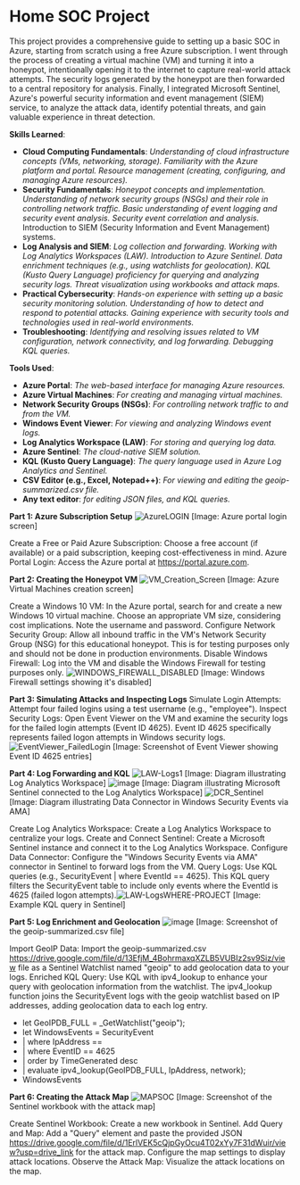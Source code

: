 # Home SOC Project
This project provides a comprehensive guide to setting up a basic SOC in Azure, starting from scratch using a free Azure subscription. I went through the process of creating a virtual machine (VM) and turning it into a honeypot, intentionally opening it to the internet to capture real-world attack attempts. The security logs generated by the honeypot are then forwarded to a central repository for analysis. Finally, I integrated Microsoft Sentinel, Azure's powerful security information and event management (SIEM) service, to analyze the attack data, identify potential threats, and gain valuable experience in threat detection.

**Skills Learned**:

- **Cloud Computing Fundamentals**:
_Understanding of cloud infrastructure concepts (VMs, networking, storage).
Familiarity with the Azure platform and portal.
Resource management (creating, configuring, and managing Azure resources)._
- **Security Fundamentals**:
_Honeypot concepts and implementation.
Understanding of network security groups (NSGs) and their role in controlling network traffic.
Basic understanding of event logging and security event analysis.
Security event correlation and analysis._
Introduction to SIEM (Security Information and Event Management) systems.
- **Log Analysis and SIEM**:
_Log collection and forwarding.
Working with Log Analytics Workspaces (LAW).
Introduction to Azure Sentinel.
Data enrichment techniques (e.g., using watchlists for geolocation).
KQL (Kusto Query Language) proficiency for querying and analyzing security logs.
Threat visualization using workbooks and attack maps._
- **Practical Cybersecurity**:
_Hands-on experience with setting up a basic security monitoring solution.
Understanding of how to detect and respond to potential attacks.
Gaining experience with security tools and technologies used in real-world environments._
- **Troubleshooting**:
_Identifying and resolving issues related to VM configuration, network connectivity, and log forwarding.
Debugging KQL queries._

**Tools Used**:

* **Azure Portal**: _The web-based interface for managing Azure resources._
* **Azure Virtual Machines**: _For creating and managing virtual machines._
* **Network Security Groups (NSGs)**: _For controlling network traffic to and from the VM._
* **Windows Event Viewer**: _For viewing and analyzing Windows event logs._
* **Log Analytics Workspace (LAW)**: _For storing and querying log data._
* **Azure Sentinel**: _The cloud-native SIEM solution._
* **KQL (Kusto Query Language)**: _The query language used in Azure Log Analytics and Sentinel._
* **CSV Editor (e.g., Excel, Notepad++)**: _For viewing and editing the geoip-summarized.csv file._
* **Any text editor**: _for editing JSON files, and KQL queries._



**Part 1: Azure Subscription Setup**
![AzureLOGIN](https://github.com/user-attachments/assets/af2a39a4-b763-4f4f-9651-51c3462b088f)
[Image: Azure portal login screen]


Create a Free or Paid Azure Subscription: Choose a free account (if available) or a paid subscription, keeping cost-effectiveness in mind.
Azure Portal Login: Access the Azure portal at https://portal.azure.com.

**Part 2: Creating the Honeypot VM**
![VM_Creation_Screen](https://github.com/user-attachments/assets/db04e549-63a7-43ff-9e63-c5d24a4e1b35)
[Image: Azure Virtual Machines creation screen]

Create a Windows 10 VM: In the Azure portal, search for and create a new Windows 10 virtual machine. Choose an appropriate VM size, considering cost implications. Note the username and password.
Configure Network Security Group: Allow all inbound traffic in the VM's Network Security Group (NSG) for this educational honeypot. This is for testing purposes only and should not be done in production environments.
Disable Windows Firewall: Log into the VM and disable the Windows Firewall for testing purposes only. ![WINDOWS_FIREWALL_DISABLED](https://github.com/user-attachments/assets/726497d9-ef52-44e7-955f-c4f750da8e88)
[Image: Windows Firewall settings showing it's disabled]

**Part 3: Simulating Attacks and Inspecting Logs**
Simulate Login Attempts: Attempt four failed logins using a test username (e.g., "employee").
Inspect Security Logs: Open Event Viewer on the VM and examine the security logs for the failed login attempts (Event ID 4625). Event ID 4625 specifically represents failed logon attempts in Windows security logs. ![EventViewer_FailedLogin](https://github.com/user-attachments/assets/4254585a-cdba-4921-b1fc-266f92884fdd)
[Image: Screenshot of Event Viewer showing Event ID 4625 entries]

**Part 4: Log Forwarding and KQL**
![LAW-Logs1](https://github.com/user-attachments/assets/9a72f895-0a2c-484c-9467-dd4288a793f5)
[Image: Diagram illustrating Log Analytics Workspace]
![image](https://github.com/user-attachments/assets/fceb713f-c359-413f-9185-3043366d0504)
[Image: Diagram illustrating Microsoft Sentinel connected to the Log Analytics Workspace]
![DCR_Sentinel](https://github.com/user-attachments/assets/8d35534e-27be-4ba7-9144-432e564efe71)
[Image: Diagram illustrating Data Connector in Windows Security Events via AMA]

Create Log Analytics Workspace: Create a Log Analytics Workspace to centralize your logs.
Create and Connect Sentinel: Create a Microsoft Sentinel instance and connect it to the Log Analytics Workspace.
Configure Data Connector: Configure the "Windows Security Events via AMA" connector in Sentinel to forward logs from the VM.
Query Logs: Use KQL queries (e.g., SecurityEvent | where EventId == 4625). This KQL query filters the SecurityEvent table to include only events where the EventId is 4625 (failed logon attempts).![LAW-LogsWHERE-PROJECT](https://github.com/user-attachments/assets/747b76a6-bc80-4576-bc10-6fa25b7e23b5)
 [Image: Example KQL query in Sentinel]

**Part 5: Log Enrichment and Geolocation**
![image](https://github.com/user-attachments/assets/86d1dcb2-763c-414b-a13c-8dc7655180d0)
[Image: Screenshot of the geoip-summarized.csv file]

Import GeoIP Data: Import the geoip-summarized.csv https://drive.google.com/file/d/13EfjM_4BohrmaxqXZLB5VUBIz2sv9Siz/view file as a Sentinel Watchlist named "geoip" to add geolocation data to your logs.
Enriched KQL Query: Use KQL with ipv4_lookup to enhance your query with geolocation information from the watchlist. The ipv4_lookup function joins the SecurityEvent logs with the geoip watchlist based on IP addresses, adding geolocation data to each log entry. 
- let GeoIPDB_FULL = _GetWatchlist("geoip");
- let WindowsEvents = SecurityEvent
-    | where IpAddress == <attacker IP address>
-    | where EventID == 4625
-    | order by TimeGenerated desc
-    | evaluate ipv4_lookup(GeoIPDB_FULL, IpAddress, network);
- WindowsEvents


**Part 6: Creating the Attack Map**
![MAPSOC](https://github.com/user-attachments/assets/e983ee1a-f4c4-4b0d-ba4f-a14fc8f60e39)
[Image: Screenshot of the Sentinel workbook with the attack map]

Create Sentinel Workbook: Create a new workbook in Sentinel.
Add Query and Map: Add a "Query" element and paste the provided JSON https://drive.google.com/file/d/1ErlVEK5cQjpGyOcu4T02xYy7F31dWuir/view?usp=drive_link for the attack map. Configure the map settings to display attack locations.
Observe the Attack Map: Visualize the attack locations on the map.
